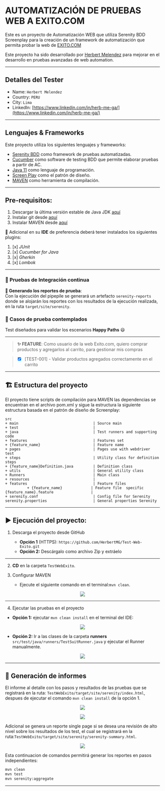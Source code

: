 # AUTOMATIZACIÓN DE PRUEBAS WEB A EXITO.COM

Este es un proyecto de Automatización WEB que utiliza Serenity BDD Screenplay
para la creación de un framework de automatización que permita probar la web de [EXITO.COM](https://www.exito.com/)

Este proyecto ha sido desarrollado por [Herbert Melendez](https://www.linkedin.com/in/herb-me-ga/) para mejorar en el
desarrollo en pruebas avanzadas de web automation.


***

## Detalles del Tester

* Name: `Herbert Melendez`
* Country: `PERU`
* City: `Lima`
* LinkedIn: [https://www.linkedin.com/in/herb-me-ga/](https://www.linkedin.com/in/herb-me-ga/)

***

## Lenguajes & Frameworks

Este proyecto utiliza los siguientes lenguajes y frameworks:

* [Serenity BDD](https://serenity-bdd.github.io/docs/guide/user_guide_intro) como framework de pruebas
  automatizadas.
* [Cucumber](https://cucumber.io/) como software de testing BDD que permite elaborar pruebas a partir de AC.
* [Java 11](https://www.oracle.com/co/java/technologies/javase/jdk11-archive-downloads.html) como lenguaje de
  programación.
* [Screen Play](https://serenity-bdd.github.io/docs/screenplay/screenplay_fundamentals) como el patrón de
  diseño.
* [MAVEN](https://maven.apache.org/what-is-maven.html) como herramienta de compilación.

***

## Pre-requisitos:

1. Descargar la última versión estable de Java
   JDK [aquí](https://www.oracle.com/co/java/technologies/javase/jdk11-archive-downloads.html)
2. Instalar git desde [aquí](https://git-scm.com)
3. Instalar MAVEN desde [aquí](https://maven.apache.org/download.cgi)


👀 Adicional en su **IDE** de preferencia deberá tener instalados los siguientes plugins:

1. [x] *JUnit*
2. [x] *Cucumber for Java*
3. [x] *Gherkin*
4. [x] *Lombok*

***

### 🚀 Pruebas de Integración continua

**📄️ Generando los reportes de prueba**:  
Con la ejecución del pipepile se generará un artefacto `serenity-reports` donde se alojarán los reportes con los
resultados de la ejecución realizada, en la ruta `target/site/serenity`.

### 🧪 Casos de prueba contemplados

Test diseñados para validar los escenarios **Happy Paths** 😃

***
> **✨ FEATURE**: Como usuario de la web Exito.com, quiero comprar productos y agregarlos al carrito, para gestionar mis compras

>
> - [x] [TEST-001] - Validar productos agregados correctamente en el carrito
> 
***

## 🏗️ Estructura del proyecto

El proyecto tiene scripts de compilación para MAVEN las dependencias se encuentran en el archivo pom.xml y sigue la estructura la siguiente estructura basada en el patrón
de diseño de Screenplay:

```Gherkin
src
+ main                                  | Source main
+ test                                  |
+ java                                  | Test runners and supporting code
+ features                              | Features set
+ {feature_name}                        | Feature name
+ pages                                 | Pages use with webdriver test
+ steps                                 | Utility class for definition steps
+ {feature_name}Definition.java         | Definition class
+ utils                                 | General utility class
+ Runners                               | Main class
+ resources                             |
+ features                              | Feature files
          + {feature_name}             | Feature file  specific
{feature_name}.feature                 |
+ serenity.conf                         | Config file for Serenity
serenity.properties                     | General properties Serenity
```

***

## ▶️ Ejecución del proyecto:

1. Descarga el proyecto desde GitHub

    * **Opción 1** (HTTPS): `https://github.com/HerbertMG/Test-Web-Exito.git`
    * **Opción 2:** Descárgalo como archivo Zip y extráelo

***

2. **CD** en la carpeta `TestWebExito`.

3. Configurar MAVEN
    * Ejecute el siguiente comando en el terminal:`mvn clean`.
<p align="center">
  <img src="src/test/resources/evidencias/1_mvn_clean.png"/>
</p>

***

4. Ejecutar las pruebas en el proyecto
* **Opción 1:** ejecutar `mvn clean install` en el terminal del IDE:

<p align="center">
  <img src="src/test/resources/evidencias/1_mvn_clean_install.png"/>
</p>

* **Opción 2:** Ir a las clases de la carpeta **runners** `src/test/java/runners/TestSuitRunner.java` y ejecutar el Runner manualmente.

<p align="center">
  <img src="src/test/resources/evidencias/5_test_runner.png"/>
</p>

***

## 📄 Generación de informes

El informe al detalle con los pasos y resultados de las pruebas que se registrará en la ruta:
`TestWebExito/target/site/serenity/index.html`, despues de ejecutar el comando `mvn clean install` de la opción 1.

<p align="center">
  <img src="src/test/resources/evidencias/1_mvn_clean_install_result.png"/>
</p>

<p align="center">
  <img src="src/test/resources/evidencias/4_test_result_index.png"/>
</p>

Adicional se genera un reporte single page si se desea una revisión de alto nivel sobre los resultados de los test, el
cual se registrará en la ruta:`TestWebExito/target/site/serenity/serenity-summary.html`.

<p align="center">
  <img src="src/test/resources/evidencias/3_summary_report.png"/>
</p>

Esta continuacion de comandos permitirá generar los reportes en pasos independientes:

```bash
mvn clean
mvn test
mvn serenity:aggregate
```

***